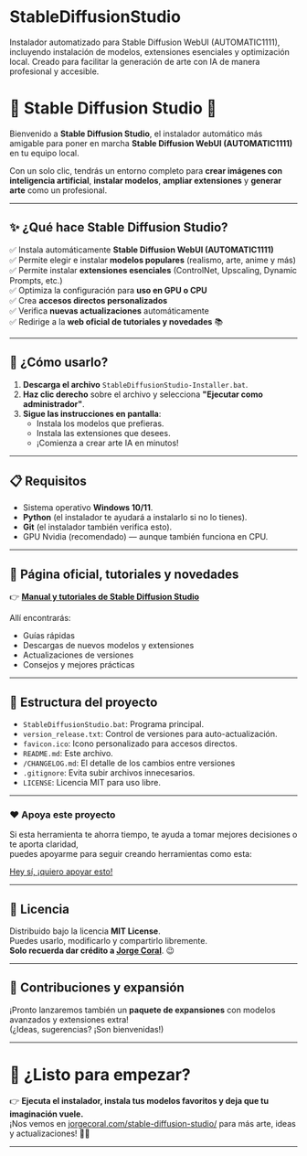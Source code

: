 # StableDiffusionStudio
Instalador automatizado para Stable Diffusion WebUI (AUTOMATIC1111), incluyendo instalación de modelos, extensiones esenciales y optimización local. Creado para facilitar la generación de arte con IA de manera profesional y accesible.

# 🎨 Stable Diffusion Studio 🚀

Bienvenido a **Stable Diffusion Studio**, el instalador automático más amigable para poner en marcha **Stable Diffusion WebUI (AUTOMATIC1111)** en tu equipo local.

Con un solo clic, tendrás un entorno completo para **crear imágenes con inteligencia artificial**, **instalar modelos**, **ampliar extensiones** y **generar arte** como un profesional.

---

## ✨ ¿Qué hace Stable Diffusion Studio?

✅ Instala automáticamente **Stable Diffusion WebUI (AUTOMATIC1111)**  
✅ Permite elegir e instalar **modelos populares** (realismo, arte, anime y más)  
✅ Permite instalar **extensiones esenciales** (ControlNet, Upscaling, Dynamic Prompts, etc.)  
✅ Optimiza la configuración para **uso en GPU o CPU**  
✅ Crea **accesos directos personalizados**  
✅ Verifica **nuevas actualizaciones** automáticamente  
✅ Redirige a la **web oficial de tutoriales y novedades** 📚

---

## 🚀 ¿Cómo usarlo?

1. **Descarga el archivo** `StableDiffusionStudio-Installer.bat`.
2. **Haz clic derecho** sobre el archivo y selecciona **\"Ejecutar como administrador\"**.
3. **Sigue las instrucciones en pantalla**:
   - Instala los modelos que prefieras.
   - Instala las extensiones que desees.
   - ¡Comienza a crear arte IA en minutos!

---

## 📋 Requisitos

- Sistema operativo **Windows 10/11**.
- **Python** (el instalador te ayudará a instalarlo si no lo tienes).
- **Git** (el instalador también verifica esto).
- GPU Nvidia (recomendado) — aunque también funciona en CPU.

---

## 🌟 Página oficial, tutoriales y novedades

👉 [**Manual y tutoriales de Stable Diffusion Studio**](https://jorgecoral.com/stable-diffusion-studio/)

Allí encontrarás:
- Guías rápidas
- Descargas de nuevos modelos y extensiones
- Actualizaciones de versiones
- Consejos y mejores prácticas

---

## 🧰 Estructura del proyecto
- `StableDiffusionStudio.bat`: Programa principal.
- `version_release.txt`: Control de versiones para auto-actualización.
- `favicon.ico`: Icono personalizado para accesos directos.
- `README.md`: Este archivo.
- `/CHANGELOG.md`: El detalle de los cambios entre versiones
- `.gitignore`: Evita subir archivos innecesarios.
- `LICENSE`: Licencia MIT para uso libre.

---

### ❤️ Apoya este proyecto

Si esta herramienta te ahorra tiempo, te ayuda a tomar mejores decisiones o te aporta claridad,  
puedes apoyarme para seguir creando herramientas como esta:

[Hey sí, ¡quiero apoyar esto!](https://paypal.me/jorgecoralt)

---

## 📄 Licencia

Distribuido bajo la licencia **MIT License**.  
Puedes usarlo, modificarlo y compartirlo libremente.  
**Solo recuerda dar crédito a [Jorge Coral](https://jorgecoral.com/)**. 😉

---

## 🙌 Contribuciones y expansión

¡Pronto lanzaremos también un **paquete de expansiones** con modelos avanzados y extensiones extra!  
(¿Ideas, sugerencias? ¡Son bienvenidas!)

---

# 🎯 ¿Listo para empezar?

👉 **Ejecuta el instalador, instala tus modelos favoritos y deja que tu imaginación vuele.**  
¡Nos vemos en [jorgecoral.com/stable-diffusion-studio/](https://jorgecoral.com/stable-diffusion-studio/) para más arte, ideas y actualizaciones! 🚀🎨

---

